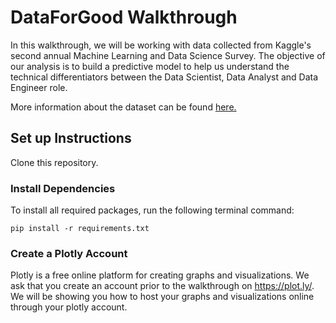 # DataForGood Walkthrough

In this walkthrough, we will be working with data collected from Kaggle's second annual Machine Learning and Data Science Survey. 
The objective of our analysis is to build a predictive model to help us understand the technical differentiators between 
the Data Scientist, Data Analyst and Data Engineer role. 


More information about the dataset can be found [here.](https://www.kaggle.com/kaggle/kaggle-survey-2018/home)

## Set up Instructions 

Clone this repository.

### Install Dependencies

To install all required packages, run the following terminal command: 

```pip install -r requirements.txt```

### Create a Plotly Account

Plotly is a free online platform for creating graphs and visualizations. 
We ask that you create an account prior to the walkthrough on https://plot.ly/. 
We will be showing you how to host your graphs and visualizations online through your plotly account. 
